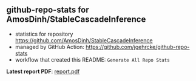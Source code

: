## github-repo-stats for AmosDinh/StableCascadeInference

- statistics for repository https://github.com/AmosDinh/StableCascadeInference
- managed by GitHub Action: https://github.com/jgehrcke/github-repo-stats
- workflow that created this README: `Generate All Repo Stats`

**Latest report PDF**: [report.pdf](https://github.com/AmosDinh/repo-stats/raw/github-repo-stats/AmosDinh/StableCascadeInference/latest-report/report.pdf)

